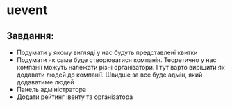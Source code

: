 # uevent
## Завдання:
  * Подумати у якому вигляді у нас будуть представлені квитки
  * Подумати як саме буде створюватися компанія. Теоретично у нас компанії можуть належати різні організатори. І тут варто вирішити як додавати людей до компанії.
    Швидше за все буде адмін, який додаватиме людей
  * Панель адміністратора
  * Додати рейтинг івенту та організатора 
